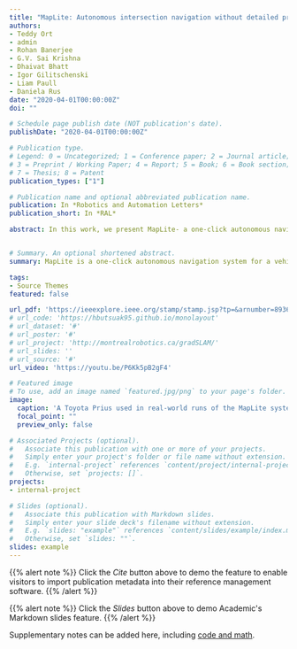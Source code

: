 ```yaml
---
title: "MapLite: Autonomous intersection navigation without detailed prior maps"
authors:
- Teddy Ort
- admin
- Rohan Banerjee
- G.V. Sai Krishna
- Dhaivat Bhatt
- Igor Gilitschenski
- Liam Paull
- Daniela Rus
date: "2020-04-01T00:00:00Z"
doi: ""

# Schedule page publish date (NOT publication's date).
publishDate: "2020-04-01T00:00:00Z"

# Publication type.
# Legend: 0 = Uncategorized; 1 = Conference paper; 2 = Journal article;
# 3 = Preprint / Working Paper; 4 = Report; 5 = Book; 6 = Book section;
# 7 = Thesis; 8 = Patent
publication_types: ["1"]

# Publication name and optional abbreviated publication name.
publication: In *Robotics and Automation Letters*
publication_short: In *RAL*

abstract: In this work, we present MapLite- a one-click autonomous navigation system capable of piloting a vehicle to an arbitrary desired destination point given only a sparse publicly available topometric map (from OpenStreetMap). The onboard sensors are used to segment the road region and register the topometric map in order to fuse the high-level navigation goals with a variational path planner in the vehicle frame. This enables the system to plan trajectories that correctly navigate road intersections without the use of an external localization system such as GPS or a detailed prior map. Since the topometric maps already exist for the vast majority of roads, this solution greatly increases the geographical scope for autonomous mobility solutions. We implement MapLite on a full-scale autonomous vehicle and exhaustively test it on over 15 km of road including over 100 autonomous intersection traversals. We further extend these results through simulated testing to validate the system on complex road junction topologies such as traffic circles.


# Summary. An optional shortened abstract.
summary: MapLite is a one-click autonomous navigation system for a vehicle that only uses OpenStreetMap data and local sensing.

tags:
- Source Themes
featured: false

url_pdf: 'https://ieeexplore.ieee.org/stamp/stamp.jsp?tp=&arnumber=8936918'
# url_code: 'https://hbutsuak95.github.io/monolayout'
# url_dataset: '#'
# url_poster: '#'
# url_project: 'http://montrealrobotics.ca/gradSLAM/'
# url_slides: ''
# url_source: '#'
url_video: 'https://youtu.be/P6Kk5pB2gF4'

# Featured image
# To use, add an image named `featured.jpg/png` to your page's folder. 
image:
  caption: 'A Toyota Prius used in real-world runs of the MapLite system'
  focal_point: ""
  preview_only: false

# Associated Projects (optional).
#   Associate this publication with one or more of your projects.
#   Simply enter your project's folder or file name without extension.
#   E.g. `internal-project` references `content/project/internal-project/index.md`.
#   Otherwise, set `projects: []`.
projects:
- internal-project

# Slides (optional).
#   Associate this publication with Markdown slides.
#   Simply enter your slide deck's filename without extension.
#   E.g. `slides: "example"` references `content/slides/example/index.md`.
#   Otherwise, set `slides: ""`.
slides: example
---
```


{{% alert note %}}
Click the *Cite* button above to demo the feature to enable visitors to import publication metadata into their reference management software.
{{% /alert %}}

{{% alert note %}}
Click the *Slides* button above to demo Academic's Markdown slides feature.
{{% /alert %}}

Supplementary notes can be added here, including [code and math](https://sourcethemes.com/academic/docs/writing-markdown-latex/).
